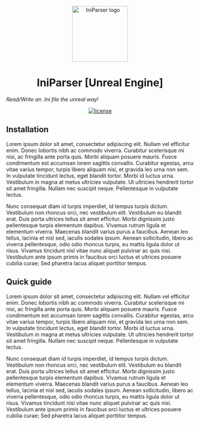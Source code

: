 <!-- markdownlint-disable-next-line -->
<p align="center">
  <a href="#" rel="noopener" target="_blank"><img width="150" src="/Resources/Icon128.png" alt="IniParser logo"></a>
</p>

<h1 align="center">IniParser [Unreal Engine]</h1>

*Read/Write an .Ini file the unreal way!*

<div align="center">
  
[![license](https://img.shields.io/badge/license-MIT-blue.svg)](https://github.com/mrrobinofficial/iniparser-unreal/blob/HEAD/LICENSE.txt)

</div>

## Installation

Lorem ipsum dolor sit amet, consectetur adipiscing elit. Nullam vel efficitur enim. Donec lobortis nibh ac commodo viverra. Curabitur scelerisque mi nisi, ac fringilla ante porta quis. Morbi aliquam posuere mauris. Fusce condimentum est accumsan lorem sagittis convallis. Curabitur egestas, arcu vitae varius tempor, turpis libero aliquam nisi, et gravida leo urna non sem. In vulputate tincidunt lectus, eget blandit tortor. Morbi id luctus urna. Vestibulum in magna at metus ultricies vulputate. Ut ultricies hendrerit tortor sit amet fringilla. Nullam nec suscipit neque. Pellentesque in vulputate lectus.

Nunc consequat diam id turpis imperdiet, id tempus turpis dictum. Vestibulum non rhoncus orci, nec vestibulum elit. Vestibulum eu blandit erat. Duis porta ultrices tellus sit amet efficitur. Morbi dignissim justo pellentesque turpis elementum dapibus. Vivamus rutrum ligula et elementum viverra. Maecenas blandit varius purus a faucibus. Aenean leo tellus, lacinia et nisl sed, iaculis sodales ipsum. Aenean sollicitudin, libero ac viverra pellentesque, odio odio rhoncus turpis, eu mattis ligula dolor ut risus. Vivamus tincidunt nisl vitae nunc aliquet pulvinar ac quis nisi. Vestibulum ante ipsum primis in faucibus orci luctus et ultrices posuere cubilia curae; Sed pharetra lacus aliquet porttitor tempus.

## Quick guide

Lorem ipsum dolor sit amet, consectetur adipiscing elit. Nullam vel efficitur enim. Donec lobortis nibh ac commodo viverra. Curabitur scelerisque mi nisi, ac fringilla ante porta quis. Morbi aliquam posuere mauris. Fusce condimentum est accumsan lorem sagittis convallis. Curabitur egestas, arcu vitae varius tempor, turpis libero aliquam nisi, et gravida leo urna non sem. In vulputate tincidunt lectus, eget blandit tortor. Morbi id luctus urna. Vestibulum in magna at metus ultricies vulputate. Ut ultricies hendrerit tortor sit amet fringilla. Nullam nec suscipit neque. Pellentesque in vulputate lectus.

Nunc consequat diam id turpis imperdiet, id tempus turpis dictum. Vestibulum non rhoncus orci, nec vestibulum elit. Vestibulum eu blandit erat. Duis porta ultrices tellus sit amet efficitur. Morbi dignissim justo pellentesque turpis elementum dapibus. Vivamus rutrum ligula et elementum viverra. Maecenas blandit varius purus a faucibus. Aenean leo tellus, lacinia et nisl sed, iaculis sodales ipsum. Aenean sollicitudin, libero ac viverra pellentesque, odio odio rhoncus turpis, eu mattis ligula dolor ut risus. Vivamus tincidunt nisl vitae nunc aliquet pulvinar ac quis nisi. Vestibulum ante ipsum primis in faucibus orci luctus et ultrices posuere cubilia curae; Sed pharetra lacus aliquet porttitor tempus.

